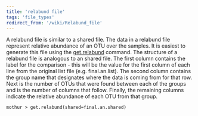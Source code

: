 ```yaml
---
title: 'relabund file'
tags: 'file_types'
redirect_from: '/wiki/Relabund_file'
---
```

A relabund file is similar to a shared file. The data in a relabund file
represent relative abundance of an OTU over the samples. It is easiest
to generate this file using the [get.relabund](/wiki/get.relabund)
command. The structure of a relabund file is analogous to an shared
file. The first column contains the label for the comparison - this will
be the value for the first column of each line from the original list
file (e.g. final.an.list). The second column contains the group name
that designates where the data is coming from for that row. Next is the
number of OTUs that were found between each of the groups and is the
number of columns that follow. Finally, the remaining columns indicate
the relative abundance of each OTU from that group.

    mothur > get.relabund(shared=final.an.shared)


